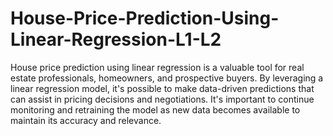 # House-Price-Prediction-Using-Linear-Regression-L1-L2
House price prediction using linear regression is a valuable tool for real estate professionals, homeowners, and prospective buyers. By leveraging a linear regression model, it's possible to make data-driven predictions that can assist in pricing decisions and negotiations. It's important to continue monitoring and retraining the model as new data becomes available to maintain its accuracy and relevance.
